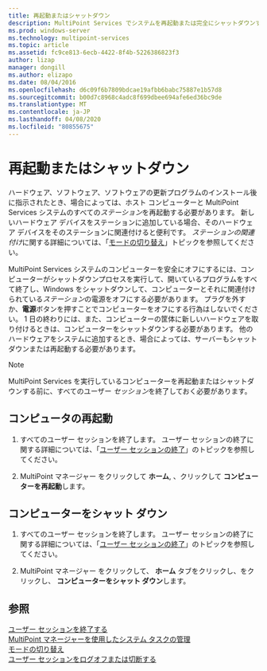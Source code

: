 ```yaml
---
title: 再起動またはシャットダウン
description: MultiPoint Services でシステムを再起動または完全にシャットダウンする方法について説明します。
ms.prod: windows-server
ms.technology: multipoint-services
ms.topic: article
ms.assetid: fc9ce813-6ecb-4422-8f4b-5226386823f3
author: lizap
manager: dongill
ms.author: elizapo
ms.date: 08/04/2016
ms.openlocfilehash: d6c09f6b7809bdcae19afbb6babc75887e1b57d8
ms.sourcegitcommit: b00d7c8968c4adc8f699dbee694afe6ed36bc9de
ms.translationtype: MT
ms.contentlocale: ja-JP
ms.lasthandoff: 04/08/2020
ms.locfileid: "80855675"
---
```

# <a name="restart-or-shut-down"></a>再起動またはシャットダウン
ハードウェア、ソフトウェア、ソフトウェアの更新プログラムのインストール後に指示されたとき、場合によっては、ホスト コンピューターと MultiPoint Services システムのすべての*ステーション*を再起動する必要があります。 新しいハードウェア デバイスをステーションに追加している場合、そのハードウェア デバイスをそのステーションに関連付けると便利です。 *ステーションの関連付け*に関する詳細については、「[モードの切り替え](Switch-Between-Modes.md)」トピックを参照してください。  
  
MultiPoint Services システムのコンピューターを安全にオフにするには、コンピューターがシャットダウンプロセスを実行して、開いているプログラムをすべて終了し、Windows をシャットダウンして、コンピューターとそれに関連付けられている*ステーション*の電源をオフにする必要があります。 プラグを外すか、**電源**ボタンを押すことでコンピューターをオフにする行為はしないでください。 1 日の終わりには、また、コンピューターの筐体に新しいハードウェアを取り付けるときは、コンピューターをシャットダウンする必要があります。  他のハードウェアをシステムに追加するとき、場合によっては、サーバーもシャットダウンまたは再起動する必要があります。  
  
> [!NOTE]  
> MultiPoint Services を実行しているコンピューターを再起動またはシャットダウンする前に、すべてのユーザー *セッション*を終了しておく必要があります。  
  
## <a name="restart-the-computer"></a>コンピュータの再起動  
  
1.  すべてのユーザー セッションを終了します。 ユーザー セッションの終了に関する詳細については、「[ユーザー セッションの終了](End-a-User-Session.md)」のトピックを参照してください。  
  
2.  MultiPoint マネージャー をクリックして **ホーム**, 、クリックして **コンピューターを再起動**します。  
  
## <a name="shut-down-the-computer"></a>コンピューターをシャット ダウン  
  
1.  すべてのユーザー セッションを終了します。 ユーザー セッションの終了に関する詳細については、「[ユーザー セッションの終了](End-a-User-Session.md)」のトピックを参照してください。  
  
2.  MultiPoint マネージャー をクリックして、 **ホーム** タブをクリックし、をクリックし、 **コンピューターをシャット ダウン**します。  
  
## <a name="see-also"></a>参照  
[ユーザー セッションを終了する](End-a-User-Session.md)  
[MultiPoint マネージャーを使用したシステム タスクの管理](Manage-System-Tasks-Using-MultiPoint-Manager.md)  
[モードの切り替え](Switch-Between-Modes.md)  
[ユーザー セッションをログオフまたは切断する](Log-off-or-Disconnect-User-Sessions.md)